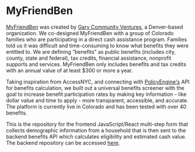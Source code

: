 # MyFriendBen

[MyFriendBen](myfriendben.org) was created by [Gary Community Ventures](https://garycommunity.org/), a Denver-based organization. We co-designed MyFriendBen with a group of Colorado families who are participating in a direct cash assistance program. Families told us it was difficult and time-consuming to know what benefits they were entitled to. We are defining “benefits” as public benefits (includes city, county, state and federal), tax credits, financial assistance, nonprofit supports and services. MyFriendBen only includes benefits and tax credits with an annual value of at least $300 or more a year.

Taking inspiration from AccessNYC, and connecting with [PolicyEngine's](https://github.com/PolicyEngine/policyengine-us) API for benefits calculation, we built out a universal benefits screener with the goal to increase benefit participation rates by making key information - like dollar value and time to apply - more transparent, accessible, and accurate. The platform is currently live in Colorado and has been tested with over 40 benefits.

This is the repository for the frontend JavaScript/React multi-step form that collects demographic information from a household that is then sent to the backend benefits API which calculates eligibility and estimated cash value. The backend repository can be accessed [here](https://github.com/Gary-Community-Ventures/benefits-api).
